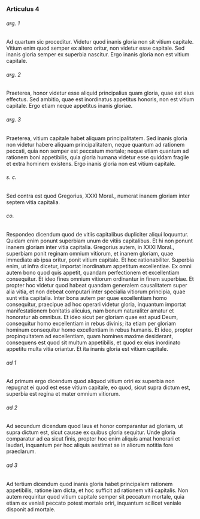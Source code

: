 ### Articulus 4

###### arg. 1
Ad quartum sic proceditur. Videtur quod inanis gloria non sit vitium capitale. Vitium enim quod semper ex altero oritur, non videtur esse capitale. Sed inanis gloria semper ex superbia nascitur. Ergo inanis gloria non est vitium capitale.

###### arg. 2
Praeterea, honor videtur esse aliquid principalius quam gloria, quae est eius effectus. Sed ambitio, quae est inordinatus appetitus honoris, non est vitium capitale. Ergo etiam neque appetitus inanis gloriae.

###### arg. 3
Praeterea, vitium capitale habet aliquam principalitatem. Sed inanis gloria non videtur habere aliquam principalitatem, neque quantum ad rationem peccati, quia non semper est peccatum mortale; neque etiam quantum ad rationem boni appetibilis, quia gloria humana videtur esse quiddam fragile et extra hominem existens. Ergo inanis gloria non est vitium capitale.

###### s. c.
Sed contra est quod Gregorius, XXXI Moral., numerat inanem gloriam inter septem vitia capitalia.

###### co.
Respondeo dicendum quod de vitiis capitalibus dupliciter aliqui loquuntur. Quidam enim ponunt superbiam unum de vitiis capitalibus. Et hi non ponunt inanem gloriam inter vitia capitalia. Gregorius autem, in XXXI Moral., superbiam ponit reginam omnium vitiorum, et inanem gloriam, quae immediate ab ipsa oritur, ponit vitium capitale. Et hoc rationabiliter. Superbia enim, ut infra dicetur, importat inordinatum appetitum excellentiae. Ex omni autem bono quod quis appetit, quandam perfectionem et excellentiam consequitur. Et ideo fines omnium vitiorum ordinantur in finem superbiae. Et propter hoc videtur quod habeat quandam generalem causalitatem super alia vitia, et non debeat computari inter specialia vitiorum principia, quae sunt vitia capitalia. Inter bona autem per quae excellentiam homo consequitur, praecipue ad hoc operari videtur gloria, inquantum importat manifestationem bonitatis alicuius, nam bonum naturaliter amatur et honoratur ab omnibus. Et ideo sicut per gloriam quae est apud Deum, consequitur homo excellentiam in rebus divinis; ita etiam per gloriam hominum consequitur homo excellentiam in rebus humanis. Et ideo, propter propinquitatem ad excellentiam, quam homines maxime desiderant, consequens est quod sit multum appetibilis, et quod ex eius inordinato appetitu multa vitia oriantur. Et ita inanis gloria est vitium capitale.

###### ad 1
Ad primum ergo dicendum quod aliquod vitium oriri ex superbia non repugnat ei quod est esse vitium capitale, eo quod, sicut supra dictum est, superbia est regina et mater omnium vitiorum.

###### ad 2
Ad secundum dicendum quod laus et honor comparantur ad gloriam, ut supra dictum est, sicut causae ex quibus gloria sequitur. Unde gloria comparatur ad ea sicut finis, propter hoc enim aliquis amat honorari et laudari, inquantum per hoc aliquis aestimat se in aliorum notitia fore praeclarum.

###### ad 3
Ad tertium dicendum quod inanis gloria habet principalem rationem appetibilis, ratione iam dicta, et hoc sufficit ad rationem vitii capitalis. Non autem requiritur quod vitium capitale semper sit peccatum mortale, quia etiam ex veniali peccato potest mortale oriri, inquantum scilicet veniale disponit ad mortale.

